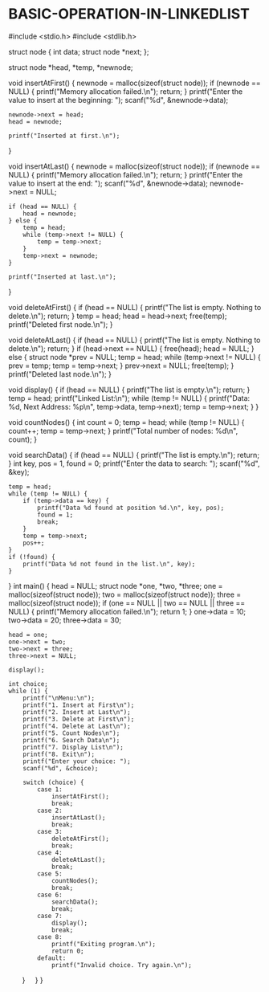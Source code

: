 # BASIC-OPERATION-IN-LINKEDLIST
#include <stdio.h>
#include <stdlib.h>

struct node {
    int data;
    struct node *next;
};

struct node *head, *temp, *newnode;

void insertAtFirst() {
    newnode = malloc(sizeof(struct node));
    if (newnode == NULL) {
        printf("Memory allocation failed.\n");
        return;
    }
    printf("Enter the value to insert at the beginning: ");
    scanf("%d", &newnode->data);

    newnode->next = head;
    head = newnode;

    printf("Inserted at first.\n");
}

void insertAtLast() {
    newnode = malloc(sizeof(struct node));
    if (newnode == NULL) {
        printf("Memory allocation failed.\n");
        return;
    }
    printf("Enter the value to insert at the end: ");
    scanf("%d", &newnode->data);
    newnode->next = NULL;

    if (head == NULL) {
        head = newnode;
    } else {
        temp = head;
        while (temp->next != NULL) {
            temp = temp->next;
        }
        temp->next = newnode;
    }

    printf("Inserted at last.\n");
}

void deleteAtFirst() {
    if (head == NULL) {
        printf("The list is empty. Nothing to delete.\n");
        return;
    }
    temp = head;
    head = head->next;
    free(temp);
    printf("Deleted first node.\n");
}

void deleteAtLast() {
    if (head == NULL) {
        printf("The list is empty. Nothing to delete.\n");
        return;
    }
    if (head->next == NULL) {
        free(head);
        head = NULL;
    } else {
        struct node *prev = NULL;
        temp = head;
        while (temp->next != NULL) {
            prev = temp;
            temp = temp->next;
        }
        prev->next = NULL;
        free(temp);
    }
    printf("Deleted last node.\n");
}

void display() {
    if (head == NULL) {
        printf("The list is empty.\n");
        return;
    }
    temp = head;
    printf("Linked List:\n");
    while (temp != NULL) {
        printf("Data: %d, Next Address: %p\n", temp->data, temp->next);
        temp = temp->next;
    }
}

void countNodes() {
    int count = 0;
    temp = head;
    while (temp != NULL) {
        count++;
        temp = temp->next;
    }
    printf("Total number of nodes: %d\n", count);
}

void searchData() {
    if (head == NULL) {
        printf("The list is empty.\n");
        return;
    }
    int key, pos = 1, found = 0;
    printf("Enter the data to search: ");
    scanf("%d", &key);

    temp = head;
    while (temp != NULL) {
        if (temp->data == key) {
            printf("Data %d found at position %d.\n", key, pos);
            found = 1;
            break;
        }
        temp = temp->next;
        pos++;
    }
    if (!found) {
        printf("Data %d not found in the list.\n", key);
    }
}
int main() {
    head = NULL;
    struct node *one, *two, *three;
    one = malloc(sizeof(struct node));
    two = malloc(sizeof(struct node));
    three = malloc(sizeof(struct node));
    if (one == NULL || two == NULL || three == NULL) {
        printf("Memory allocation failed.\n");
        return 1;
    }
    one->data = 10;
    two->data = 20;
    three->data = 30;

    head = one;
    one->next = two;
    two->next = three;
    three->next = NULL;

    display();

    int choice;
    while (1) {
        printf("\nMenu:\n");
        printf("1. Insert at First\n");
        printf("2. Insert at Last\n");
        printf("3. Delete at First\n");
        printf("4. Delete at Last\n");
        printf("5. Count Nodes\n");
        printf("6. Search Data\n");
        printf("7. Display List\n");
        printf("8. Exit\n");
        printf("Enter your choice: ");
        scanf("%d", &choice);

        switch (choice) {
            case 1:
                insertAtFirst();
                break;
            case 2:
                insertAtLast();
                break;
            case 3:
                deleteAtFirst();
                break;
            case 4:
                deleteAtLast();
                break;
            case 5:
                countNodes();
                break;
            case 6:
                searchData();
                break;
            case 7:
                display();
                break;
            case 8:
                printf("Exiting program.\n");
                return 0;
            default:
                printf("Invalid choice. Try again.\n");
        }
    }
}
